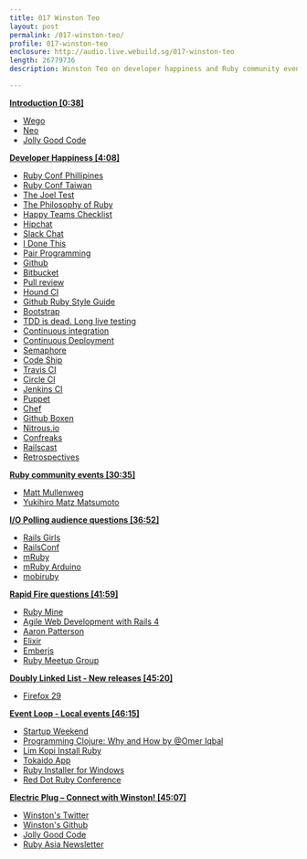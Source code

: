 ```yaml
---
title: 017 Winston Teo
layout: post
permalink: /017-winston-teo/
profile: 017-winston-teo
enclosure: http://audio.live.webuild.sg/017-winston-teo
length: 26779736
description: Winston Teo on developer happiness and Ruby community events.

---
```


**[Introduction [0:38]](#t=0:38)**

- [Wego](http://www.wego.com/)
- [Neo](http://www.neo.com/)
- [Jolly Good Code](https://github.com/jollygoodcode)

**[Developer Happiness [4:08]](#t=4:08)**

- [Ruby Conf Phillipines](http://rubyconf.ph/)
- [Ruby Conf Taiwan](http://rubyconf.tw/2014/)
- [The Joel Test](http://www.joelonsoftware.com/articles/fog0000000043.html)
- [The Philosophy of Ruby](http://www.artima.com/intv/rubyP.html)
- [Happy Teams Checklist](https://github.com/jollygoodcode/Happy_Teams_Checklist)
- [Hipchat](https://www.hipchat.com/)
- [Slack Chat](https://slack.com/)
- [I Done This](https://idonethis.com/)
- [Pair Programming](http://en.wikipedia.org/wiki/Pair_programming)
- [Github](https://github.com/features)
- [Bitbucket](https://www.pullreview.com/)
- [Pull review](https://www.pullreview.com/)
- [Hound CI](https://houndci.com)
- [Github Ruby Style Guide](https://github.com/styleguide/ruby)
- [Bootstrap](http://getbootstrap.com/2.3.2/)
- [TDD is dead. Long live testing](http://david.heinemeierhansson.com/2014/tdd-is-dead-long-live-testing.html)
- [Continuous integration](http://en.wikipedia.org/wiki/Continuous_integration)
- [Continuous Deployment](http://puppetlabs.com/blog/continuous-delivery-vs-continuous-deployment-whats-diff)
- [Semaphore](https://semaphoreapp.com/)
- [Code Ship](https://www.codeship.io/)
- [Travis CI](https://travis-ci.org/)
- [Circle CI](https://circleci.com/)
- [Jenkins CI](http://jenkins-ci.org/)
- [Puppet](http://puppetlabs.com/)
- [Chef](http://www.getchef.com/chef/)
- [Github Boxen](https://github.com/blog/1345-introducing-boxen)
- [Nitrous.io](https://www.nitrous.io/)
- [Confreaks](http://www.confreaks.com/)
- [Railscast](http://railscasts.com/)
- [Retrospectives](http://retrospectivewiki.org/index.php?title=Main_Page)

**[Ruby community events [30:35]](#t=30:35)**

- [Matt Mullenweg](http://en.wikipedia.org/wiki/Matt_Mullenweg)
- [Yukihiro Matz Matsumoto](http://en.wikipedia.org/wiki/Yukihiro_Matsumoto)

**[I/O Polling audience questions [36:52]](#t=36:52)**

- [Rails Girls](http://railsgirls.com/)
- [RailsConf](http://www.railsconf.com/)
- [mRuby](http://www.mruby.org/)
- [mRuby Arduino](https://github.com/kyab/mruby-arduino)
- [mobiruby](http://mobiruby.org/)

**[Rapid Fire questions [41:59]](#t=41:59)**

- [Ruby Mine](http://www.jetbrains.com/ruby/)
- [Agile Web Development with Rails 4](http://pragprog.com/book/rails4/agile-web-development-with-rails-4)
- [Aaron Patterson ](http://tenderlovemaking.com/)
- [Elixir](http://elixir-lang.org/)
- [Emberjs](http://emberjs.com/)
- [Ruby Meetup Group](http://www.meetup.com/Singapore-Ruby-Group/)


**[Doubly Linked List -  New releases [45:20]](#t=45:20)**

- [Firefox 29](http://www.mozilla.org/en-US/firefox/29.0/releasenotes/)

**[Event Loop - Local events [46:15]](#t=46:15)**

- [Startup Weekend](http://singapore.startupweekend.org/events/sw-singapore-2014-1/)
- [Programming Clojure: Why and How by @Omer Iqbal](https://www.facebook.com/events/263603767151991/)
- [Lim Kopi Install Ruby](http://www.meetup.com/Singapore-Ruby-Group/events/180489242/)
- [Tokaido App](http://yehudakatz.com/2012/04/13/tokaido-my-hopes-and-dreams/)
- [Ruby Installer for Windows](http://rubyinstaller.org/)
- [Red Dot Ruby Conference](http://www.reddotrubyconf.com/)

**[Electric Plug  – Connect with Winston! [45:07]](#t=45:07)**

- [Winston's Twitter](https://twitter.com/winstonyw)
- [Winston's Github](https://github.com/winston)
- [Jolly Good Code](https://github.com/jollygoodcode)
- [Ruby Asia Newsletter](http://rubyasia.com/)
